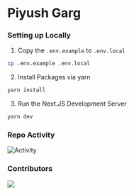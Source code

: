 # Piyush Garg

### Setting up Locally

1. Copy the `.env.example` to `.env.local`

```bash
cp .env.example .env.local
```

2. Install Packages via yarn

```bash
yarn install
```

3. Run the Next.JS Development Server

```bash
yarn dev
```

### Repo Activity

![Activity](https://repobeats.axiom.co/api/embed/53ac5d73666adb61764d0945fa9df15ccdc336ea.svg "Repobeats analytics image")

### Contributors

<a href="https://github.com/piyushgarg-dev/piyushgargdev-nextjs/graphs/contributors">
  <img src="https://contrib.rocks/image?repo=piyushgarg-dev/piyushgargdev-nextjs" />
</a>
